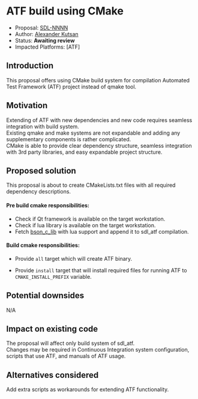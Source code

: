 # ATF build using CMake

* Proposal: [SDL-NNNN](nnnn-atf_build_using_cmake.md)
* Author: [Alexander Kutsan](https://github.com/LuxoftAKutsan)
* Status: **Awaiting review**
* Impacted Platforms: [ATF]

## Introduction

This proposal offers using CMake build system for compilation Automated Test Framework (ATF) project instead of qmake tool. 

## Motivation

Extending of ATF with new dependencies and new code requires seamless integration with build system.  
Existing qmake and make systems are not expandable and adding any supplementary components is rather complicated.  
CMake is able to provide clear dependency structure, seamless integration with 3rd party libraries, and easy expandable project structure.

## Proposed solution

This proposal is about to create CMakeLists.txt files with all required dependency descriptions.

#### Pre build cmake responsibilities:
 - Check if Qt framework is available on the target workstation.
 - Check if lua library is available on the target workstation.
 - Fetch [bson_c_lib](https://github.com/smartdevicelink/bson_c_lib) with lua support and append it to sdl_atf compilation.

#### Build cmake responsibilities:

  - Provide `all` target which will create ATF binary.

  - Provide `install` target that will install required files for running ATF to `CMAKE_INSTALL_PREFIX` variable.

## Potential downsides

N/A

## Impact on existing code

The proposal will affect only build system of sdl_atf.  
Changes may be required in Continuous Integration system configuration, scripts that use ATF, and manuals of ATF usage.

## Alternatives considered
Add extra scripts as workarounds for extending ATF functionality.
